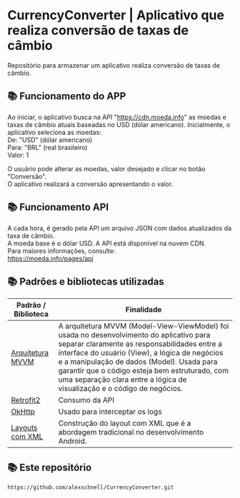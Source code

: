 # CurrencyConverter | Aplicativo que realiza conversão de taxas de câmbio

Repositório para armazenar um aplicativo realiza conversão de taxas de câmbio.

## :books: Funcionamento do APP
Ao iniciar, o aplicativo busca na API "https://cdn.moeda.info" as moedas e taxas de cãmbio atuais baseadas no USD (dólar americano).
Inicialmente, o aplicativo seleciona as moedas: <br/>
De: "USD" (dólar americano) <br/>
Para: "BRL" (real brasileiro) <br/>
Valor: 1 <br/>

O usuário pode alterar as moedas, valor desejado e clicar no botão "Conversão". <br/>
O aplicativo realizará a conversão apresentando o valor.

## :books: Funcionamento API
A cada hora, é gerado pela API um arquivo JSON com dados atualizados da taxa de câmbio. <br/>
A moeda base é o dólar USD. A API está disponível na nuvem CDN. <br/>
Para maiores informações, consulte: <br/>
https://moeda.info/pages/api

## :books: Padrões e bibliotecas utilizadas

| Padrão / Biblioteca | Finalidade |
|-------|---------|
| [Arquitetura MVVM]() | A arquitetura MVVM (Model-View-ViewModel) foi usada no desenvolvimento do aplicativo para separar claramente as responsabilidades entre a interface do usuário (View), a lógica de negócios e a manipulação de dados (Model). Usada para garantir que o código esteja bem estruturado, com uma separação clara entre a lógica de visualização e o código de negócios. |
| [Retrofit2]() | Consumo da API |
| [OkHttp]() | Usado para interceptar os logs |
| [Layouts com XML]() | Construção do layout com XML que é a abordagem tradicional no desenvolvimento Android. |

## :books: Este repositório
```
https://github.com/alexschnell/CurrencyConverter.git
````
